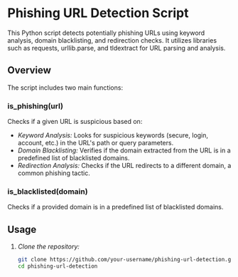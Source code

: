# Phishing URL Detection Script

This Python script detects potentially phishing URLs using keyword analysis, domain blacklisting, and redirection checks. It utilizes libraries such as requests, urllib.parse, and tldextract for URL parsing and analysis.

## Overview

The script includes two main functions:

### is_phishing(url)

Checks if a given URL is suspicious based on:
- *Keyword Analysis:* Looks for suspicious keywords (secure, login, account, etc.) in the URL's path or query parameters.
- *Domain Blacklisting:* Verifies if the domain extracted from the URL is in a predefined list of blacklisted domains.
- *Redirection Analysis:* Checks if the URL redirects to a different domain, a common phishing tactic.

### is_blacklisted(domain)

Checks if a provided domain is in a predefined list of blacklisted domains.

## Usage

1. *Clone the repository:*

   ```bash
   git clone https://github.com/your-username/phishing-url-detection.git
   cd phishing-url-detection

